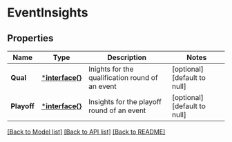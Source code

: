 # EventInsights

## Properties
Name | Type | Description | Notes
------------ | ------------- | ------------- | -------------
**Qual** | [***interface{}**](interface{}.md) | Inights for the qualification round of an event | [optional] [default to null]
**Playoff** | [***interface{}**](interface{}.md) | Insights for the playoff round of an event | [optional] [default to null]

[[Back to Model list]](../README.md#documentation-for-models) [[Back to API list]](../README.md#documentation-for-api-endpoints) [[Back to README]](../README.md)

